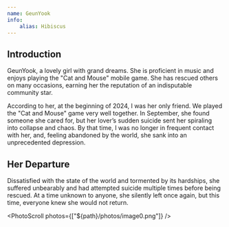 ```yaml
---
name: GeunYook
info:
    alias: Hibiscus
---
```


## Introduction

GeunYook, a lovely girl with grand dreams. She is proficient in music and enjoys playing the "Cat and Mouse" mobile game. She has rescued others on many occasions, earning her the reputation of an indisputable community star.

According to her, at the beginning of 2024, I was her only friend. We played the "Cat and Mouse" game very well together. In September, she found someone she cared for, but her lover’s sudden suicide sent her spiraling into collapse and chaos. By that time, I was no longer in frequent contact with her, and, feeling abandoned by the world, she sank into an unprecedented depression.

## Her Departure

Dissatisfied with the state of the world and tormented by its hardships, she suffered unbearably and had attempted suicide multiple times before being rescued. At a time unknown to anyone, she silently left once again, but this time, everyone knew she would not return.

<PhotoScroll photos={["${path}/photos/image0.png"]} />
